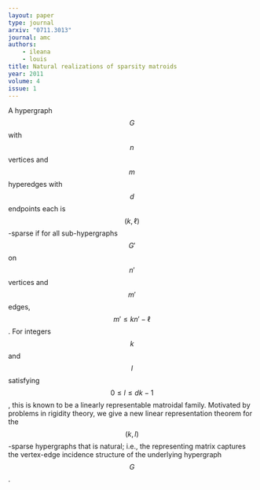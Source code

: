 ```yaml
---
layout: paper
type: journal
arxiv: "0711.3013"
journal: amc
authors:
    - ileana
    - louis
title: Natural realizations of sparsity matroids
year: 2011
volume: 4
issue: 1
---
```


A hypergraph $$G$$ with $$n$$ vertices and $$m$$ hyperedges with $$d$$ endpoints each is
$$(k,\ell)$$-sparse if for all sub-hypergraphs $$G'$$ on $$n'$$ vertices and $$m'$$
edges, $$m'\le kn'-\ell$$. For integers $$k$$ and $$l$$ satisfying $$0\le l\le dk-1$$,
this is known to be a linearly representable matroidal family. Motivated by problems in
rigidity theory, we give a new linear representation theorem for the $$(k,l)$$-sparse
hypergraphs that is natural; i.e., the representing matrix captures the vertex-edge
incidence structure of the underlying hypergraph $$G$$.
